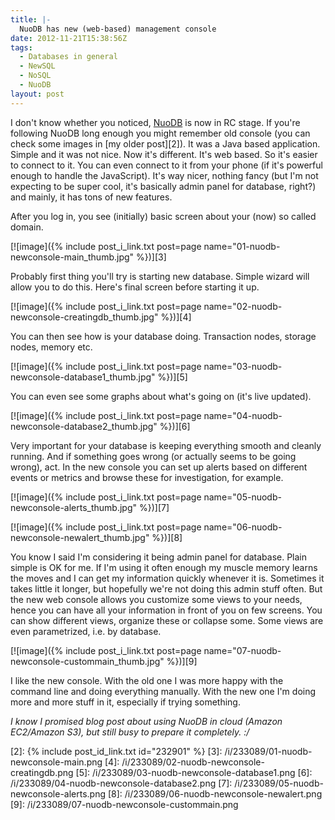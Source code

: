 ```yaml
---
title: |-
  NuoDB has new (web-based) management console
date: 2012-11-21T15:38:56Z
tags:
  - Databases in general
  - NewSQL
  - NoSQL
  - NuoDB
layout: post
---
```

I don't know whether you noticed, [NuoDB][1] is now in RC stage. If you're following NuoDB long enough you might remember old console (you can check some images in [my older post][2]). It was a Java based application. Simple and it was not nice. Now it's different. It's web based. So it's easier to connect to it. You can even connect to it from your phone (if it's powerful enough to handle the JavaScript). It's way nicer, nothing fancy (but I'm not expecting to be super cool, it's basically admin panel for database, right?) and mainly, it has tons of new features.

After you log in, you see (initially) basic screen about your (now) so called domain.

[![image]({% include post_i_link.txt post=page name="01-nuodb-newconsole-main_thumb.jpg" %})][3]

Probably first thing you'll try is starting new database. Simple wizard will allow you to do this. Here's final screen before starting it up.

[![image]({% include post_i_link.txt post=page name="02-nuodb-newconsole-creatingdb_thumb.jpg" %})][4]

You can then see how is your database doing. Transaction nodes, storage nodes, memory etc.

[![image]({% include post_i_link.txt post=page name="03-nuodb-newconsole-database1_thumb.jpg" %})][5]

You can even see some graphs about what's going on (it's live updated).

[![image]({% include post_i_link.txt post=page name="04-nuodb-newconsole-database2_thumb.jpg" %})][6]

Very important for your database is keeping everything smooth and cleanly running. And if something goes wrong (or actually seems to be going wrong), act. In the new console you can set up alerts based on different events or metrics and browse these for investigation, for example.

[![image]({% include post_i_link.txt post=page name="05-nuodb-newconsole-alerts_thumb.jpg" %})][7]

[![image]({% include post_i_link.txt post=page name="06-nuodb-newconsole-newalert_thumb.jpg" %})][8]

You know I said I'm considering it being admin panel for database. Plain simple is OK for me. If I'm using it often enough my muscle memory learns the moves and I can get my information quickly whenever it is. Sometimes it takes little it longer, but hopefully we're not doing this admin stuff often. But the new web console allows you customize some views to your needs, hence you can have all your information in front of you on few screens. You can show different views, organize these or collapse some. Some views are even parametrized, i.e. by database.

[![image]({% include post_i_link.txt post=page name="07-nuodb-newconsole-custommain_thumb.jpg" %})][9]

I like the new console. With the old one I was more happy with the command line and doing everything manually. With the new one I'm doing more and more stuff in it, especially if trying something.

_I know I promised blog post about using NuoDB in cloud (Amazon EC2/Amazon S3), but still busy to prepare it completely. :/_

[1]: http://www.nuodb.com
[2]: {% include post_id_link.txt id="232901" %}
[3]: /i/233089/01-nuodb-newconsole-main.png
[4]: /i/233089/02-nuodb-newconsole-creatingdb.png
[5]: /i/233089/03-nuodb-newconsole-database1.png
[6]: /i/233089/04-nuodb-newconsole-database2.png
[7]: /i/233089/05-nuodb-newconsole-alerts.png
[8]: /i/233089/06-nuodb-newconsole-newalert.png
[9]: /i/233089/07-nuodb-newconsole-custommain.png